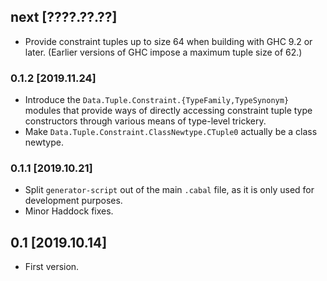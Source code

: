 ## next [????.??.??]
* Provide constraint tuples up to size 64 when building with GHC 9.2 or later.
  (Earlier versions of GHC impose a maximum tuple size of 62.)

### 0.1.2 [2019.11.24]
* Introduce the `Data.Tuple.Constraint.{TypeFamily,TypeSynonym}` modules that
  provide ways of directly accessing constraint tuple type constructors through
  various means of type-level trickery.
* Make `Data.Tuple.Constraint.ClassNewtype.CTuple0` actually be a class
  newtype.

### 0.1.1 [2019.10.21]
* Split `generator-script` out of the main `.cabal` file, as it is only used
  for development purposes.
* Minor Haddock fixes.

## 0.1 [2019.10.14]
* First version.
